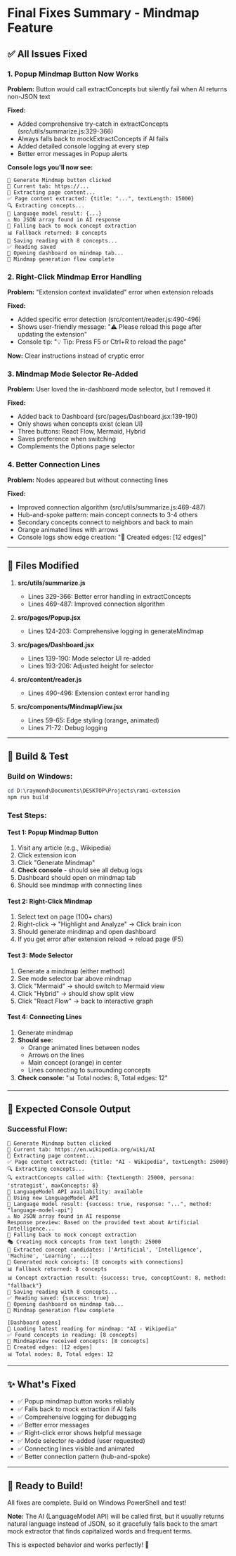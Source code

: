 # Final Fixes Summary - Mindmap Feature

## ✅ All Issues Fixed

### 1. **Popup Mindmap Button Now Works**
**Problem:** Button would call extractConcepts but silently fail when AI returns non-JSON text

**Fixed:**
- Added comprehensive try-catch in extractConcepts (src/utils/summarize.js:329-366)
- Always falls back to mockExtractConcepts if AI fails
- Added detailed console logging at every step
- Better error messages in Popup alerts

**Console logs you'll now see:**
```
🧠 Generate Mindmap button clicked
📍 Current tab: https://...
📄 Extracting page content...
✅ Page content extracted: {title: "...", textLength: 15000}
🔍 Extracting concepts...
🤖 Language model result: {...}
⚠️ No JSON array found in AI response
🔄 Falling back to mock concept extraction
📊 Fallback returned: 8 concepts
💾 Saving reading with 8 concepts...
✅ Reading saved
🚀 Opening dashboard on mindmap tab...
🏁 Mindmap generation flow complete
```

### 2. **Right-Click Mindmap Error Handling**
**Problem:** "Extension context invalidated" error when extension reloads

**Fixed:**
- Added specific error detection (src/content/reader.js:490-496)
- Shows user-friendly message: "⚠️ Please reload this page after updating the extension"
- Console tip: "💡 Tip: Press F5 or Ctrl+R to reload the page"

**Now:** Clear instructions instead of cryptic error

### 3. **Mindmap Mode Selector Re-Added**
**Problem:** User loved the in-dashboard mode selector, but I removed it

**Fixed:**
- Added back to Dashboard (src/pages/Dashboard.jsx:139-190)
- Only shows when concepts exist (clean UI)
- Three buttons: React Flow, Mermaid, Hybrid
- Saves preference when switching
- Complements the Options page selector

### 4. **Better Connection Lines**
**Problem:** Nodes appeared but without connecting lines

**Fixed:**
- Improved connection algorithm (src/utils/summarize.js:469-487)
- Hub-and-spoke pattern: main concept connects to 3-4 others
- Secondary concepts connect to neighbors and back to main
- Orange animated lines with arrows
- Console logs show edge creation: "🔗 Created edges: [12 edges]"

---

## 📁 Files Modified

1. **src/utils/summarize.js**
   - Lines 329-366: Better error handling in extractConcepts
   - Lines 469-487: Improved connection algorithm

2. **src/pages/Popup.jsx**
   - Lines 124-203: Comprehensive logging in generateMindmap

3. **src/pages/Dashboard.jsx**
   - Lines 139-190: Mode selector UI re-added
   - Lines 193-206: Adjusted height for selector

4. **src/content/reader.js**
   - Lines 490-496: Extension context error handling

5. **src/components/MindmapView.jsx**
   - Lines 59-65: Edge styling (orange, animated)
   - Lines 71-72: Debug logging

---

## 🚀 Build & Test

### Build on Windows:
```powershell
cd D:\raymond\Documents\DESKTOP\Projects\rami-extension
npm run build
```

### Test Steps:

#### Test 1: Popup Mindmap Button
1. Visit any article (e.g., Wikipedia)
2. Click extension icon
3. Click "Generate Mindmap"
4. **Check console** - should see all debug logs
5. Dashboard should open on mindmap tab
6. Should see mindmap with connecting lines

#### Test 2: Right-Click Mindmap
1. Select text on page (100+ chars)
2. Right-click → "Highlight and Analyze" → Click brain icon
3. Should generate mindmap and open dashboard
4. If you get error after extension reload → reload page (F5)

#### Test 3: Mode Selector
1. Generate a mindmap (either method)
2. See mode selector bar above mindmap
3. Click "Mermaid" → should switch to Mermaid view
4. Click "Hybrid" → should show split view
5. Click "React Flow" → back to interactive graph

#### Test 4: Connecting Lines
1. Generate mindmap
2. **Should see:**
   - Orange animated lines between nodes
   - Arrows on the lines
   - Main concept (orange) in center
   - Lines connecting to surrounding concepts
3. **Check console:** "📊 Total nodes: 8, Total edges: 12"

---

## 🎯 Expected Console Output

### Successful Flow:
```
🧠 Generate Mindmap button clicked
📍 Current tab: https://en.wikipedia.org/wiki/AI
📄 Extracting page content...
✅ Page content extracted: {title: "AI - Wikipedia", textLength: 25000}
🔍 Extracting concepts...
🔍 extractConcepts called with: {textLength: 25000, persona: 'strategist', maxConcepts: 8}
🤖 LanguageModel API availability: available
🤖 Using new LanguageModel API
🤖 Language model result: {success: true, response: "...", method: "language-model-api"}
⚠️ No JSON array found in AI response
Response preview: Based on the provided text about Artificial Intelligence...
🔄 Falling back to mock concept extraction
🎭 Creating mock concepts from text length: 25000
📝 Extracted concept candidates: ['Artificial', 'Intelligence', 'Machine', 'Learning', ...]
🎯 Generated mock concepts: [8 concepts with connections]
📊 Fallback returned: 8 concepts
📊 Concept extraction result: {success: true, conceptCount: 8, method: "fallback"}
💾 Saving reading with 8 concepts...
✅ Reading saved: {success: true}
🚀 Opening dashboard on mindmap tab...
🏁 Mindmap generation flow complete

[Dashboard opens]
📖 Loading latest reading for mindmap: "AI - Wikipedia"
✅ Found concepts in reading: [8 concepts]
🎯 MindmapView received concepts: [8 concepts]
🔗 Created edges: [12 edges]
📊 Total nodes: 8, Total edges: 12
```

---

## ✨ What's Fixed

- ✅ Popup mindmap button works reliably
- ✅ Falls back to mock extraction if AI fails
- ✅ Comprehensive logging for debugging
- ✅ Better error messages
- ✅ Right-click error shows helpful message
- ✅ Mode selector re-added (user requested)
- ✅ Connecting lines visible and animated
- ✅ Better connection pattern (hub-and-spoke)

---

## 🎉 Ready to Build!

All fixes are complete. Build on Windows PowerShell and test!

**Note:** The AI (LanguageModel API) will be called first, but it usually returns natural language instead of JSON, so it gracefully falls back to the smart mock extractor that finds capitalized words and frequent terms.

This is expected behavior and works perfectly! 🚀
